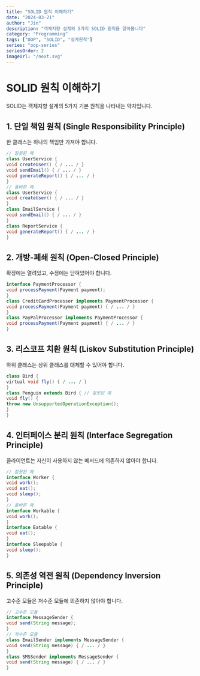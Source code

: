 ```yaml
---
title: "SOLID 원칙 이해하기"
date: "2024-03-21"
author: "Jin"
description: "객체지향 설계의 5가지 SOLID 원칙을 알아봅니다"
category: "Programming"
tags: ["OOP", "SOLID", "설계원칙"]
series: "oop-series"
seriesOrder: 2
imageUrl: "/next.svg"
---
```


# SOLID 원칙 이해하기

SOLID는 객체지향 설계의 5가지 기본 원칙을 나타내는 약자입니다.

## 1. 단일 책임 원칙 (Single Responsibility Principle)

한 클래스는 하나의 책임만 가져야 합니다. 

```java
// 잘못된 예
class UserService {
void createUser() { / ... / }
void sendEmail() { / ... / }
void generateReport() { / ... / }
}
// 올바른 예
class UserService {
void createUser() { / ... / }
}
class EmailService {
void sendEmail() { / ... / }
}
class ReportService {
void generateReport() { / ... / }
}
```


## 2. 개방-폐쇄 원칙 (Open-Closed Principle)

확장에는 열려있고, 수정에는 닫혀있어야 합니다.

```java
interface PaymentProcessor {
void processPayment(Payment payment);
}
class CreditCardProcessor implements PaymentProcessor {
void processPayment(Payment payment) { / ... / }
}
class PayPalProcessor implements PaymentProcessor {
void processPayment(Payment payment) { / ... / }
}
```


## 3. 리스코프 치환 원칙 (Liskov Substitution Principle)

하위 클래스는 상위 클래스를 대체할 수 있어야 합니다.

```java
class Bird {
virtual void fly() { / ... / }
}
class Penguin extends Bird { // 잘못된 예
void fly() {
throw new UnsupportedOperationException();
}
}
```


## 4. 인터페이스 분리 원칙 (Interface Segregation Principle)

클라이언트는 자신이 사용하지 않는 메서드에 의존하지 않아야 합니다.


```java
// 잘못된 예
interface Worker {
void work();
void eat();
void sleep();
}
// 올바른 예
interface Workable {
void work();
}
interface Eatable {
void eat();
}
interface Sleepable {
void sleep();
}
```



## 5. 의존성 역전 원칙 (Dependency Inversion Principle)

고수준 모듈은 저수준 모듈에 의존하지 않아야 합니다.


```java
// 고수준 모듈
interface MessageSender {
void send(String message);
}
// 저수준 모듈
class EmailSender implements MessageSender {
void send(String message) { / ... / }
}
class SMSSender implements MessageSender {
void send(String message) { / ... / }
}
```
